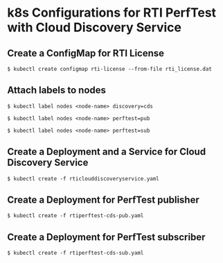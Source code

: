# k8s Configurations for RTI PerfTest with Cloud Discovery Service

## Create a ConfigMap for RTI License
`$ kubectl create configmap rti-license --from-file rti_license.dat`

## Attach labels to nodes
`$ kubectl label nodes <node-name> discovery=cds`

`$ kubectl label nodes <node-name> perftest=pub`

`$ kubectl label nodes <node-name> perftest=sub`

## Create a Deployment and a Service for Cloud Discovery Service
`$ kubectl create -f rticlouddiscoveryservice.yaml`

## Create a Deployment for PerfTest publisher
`$ kubectl create -f rtiperftest-cds-pub.yaml`

## Create a Deployment for PerfTest subscriber
`$ kubectl create -f rtiperftest-cds-sub.yaml`
